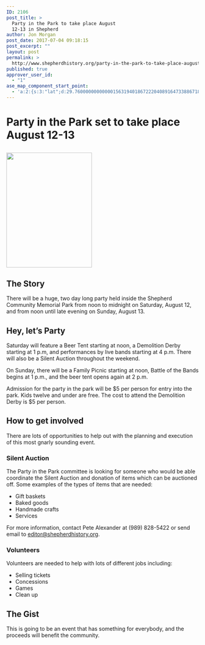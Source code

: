 ```yaml
---
ID: 2106
post_title: >
  Party in the Park to take place August
  12-13 in Shepherd
author: Jon Morgan
post_date: 2017-07-04 09:18:15
post_excerpt: ""
layout: post
permalink: >
  http://www.shepherdhistory.org/party-in-the-park-to-take-place-august-12-13-in-shepherd/
published: true
approver_user_id:
  - "1"
ase_map_component_start_point:
  - 'a:2:{s:3:"lat";d:29.760000000000001563194018672220408916473388671875;s:3:"lng";d:-95.3799999999999954525264911353588104248046875;}'
---
```

<h1>Party in the Park set to take place August 12-13</h1>
<h2><img title="" src="http://www.shepherdhistory.org/wp-content/uploads/2017/07/null.png" alt="" width="224" height="300" /></h2>
<h2>The Story</h2>
There will be a huge, two day long party held inside the Shepherd Community Memorial Park from noon to midnight on Saturday, August 12, and from noon until late evening on Sunday, August 13.
<h2>Hey, let’s Party</h2>
Saturday will feature a Beer Tent starting at noon, a Demolition Derby starting at 1 p.m, and performances by live bands starting at 4 p.m. There will also be a Silent Auction throughout the weekend.

On Sunday, there will be a Family Picnic starting at noon, Battle of the Bands begins at 1 p.m., and the beer tent opens again at 2 p.m.

Admission for the party in the park will be $5 per person for entry into the park. Kids twelve and under are free. The cost to attend the Demolition Derby is $5 per person.
<h2>How to get involved</h2>
There are lots of opportunities to help out with the planning and execution of this most gnarly sounding event.
<h3>Silent Auction</h3>
The Party in the Park committee is looking for someone who would be able coordinate the Silent Auction and donation of items which can be auctioned off. Some examples of the types of items that are needed:
<ul>
 	<li>Gift baskets</li>
 	<li>Baked goods</li>
 	<li>Handmade crafts</li>
 	<li>Services</li>
</ul>
For more information, contact Pete Alexander at (989) 828-5422 or send email to <a href="mailto:editor@shepherdhistory.org">editor@shepherdhistory.org</a>.
<h3>Volunteers</h3>
Volunteers are needed to help with lots of different jobs including:
<ul>
 	<li>Selling tickets</li>
 	<li>Concessions</li>
 	<li>Games</li>
 	<li>Clean up</li>
</ul>
<h2>The Gist</h2>
This is going to be an event that has something for everybody, and the proceeds will benefit the community.